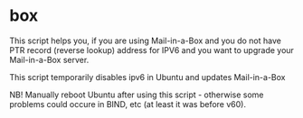 # box

This script helps you, if you are using Mail-in-a-Box and you do not have PTR record (reverse lookup) address for IPV6 and you want to upgrade your Mail-in-a-Box server.

This script temporarily disables ipv6 in Ubuntu and updates Mail-in-a-Box

NB! Manually reboot Ubuntu after using this script - otherwise some problems could occure in BIND, etc (at least it was before v60).
